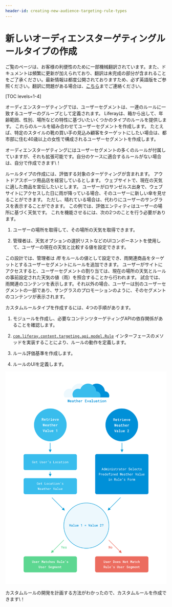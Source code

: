 ```yaml
---
header-id: creating-new-audience-targeting-rule-types
---
```


# 新しいオーディエンスターゲティングルールタイプの作成

<p class="alert alert-info"><span class="wysiwyg-color-blue120">ご覧のページは、お客様の利便性のために一部機械翻訳されています。また、ドキュメントは頻繁に更新が加えられており、翻訳は未完成の部分が含まれることをご了承ください。最新情報は都度公開されておりますため、必ず英語版をご参照ください。翻訳に問題がある場合は、<a href="mailto:support-content-jp@liferay.com">こちら</a>までご連絡ください。</span></p>

[TOC levels=1-4]

オーディエンスターゲティングでは、ユーザーセグメントは、一連のルールに一致するユーザーのグループとして定義されます。 Liferayは、箱から出して、年齢範囲、性別、場所などの特性に基づいたいくつかのタイプのルールを提供します。 これらのルールを組み合わせてユーザーセグメントを作成します。 たとえば、特定のスタイルの靴の買い手の見込み顧客をターゲットにしたい場合は、都市部に住む40歳以上の女性で構成されるユーザーセグメントを作成します。

オーディエンスターゲティングにはユーザーセグメントの多くのルールが付属していますが、それも拡張可能です。自分のケースに適合するルールがない場合は、自分で作成できます\！

ルールタイプの作成には、評価する対象のターゲティングが含まれます。 アウトドアスポーツ用品店を経営しているとします。 ウェブサイトで、現在の天気に適した商品を宣伝したいとします。 ユーザーがロサンゼルス出身で、ウェブサイトにアクセスした日に雨が降っている場合、そのユーザーに新しい傘を見せることができます。 ただし、晴れている場合は、代わりにユーザーのサングラスを表示することができます。 この例では、評価エンティティはユーザーの場所に基づく天気です。 これを機能させるには、次の2つのことを行う必要があります。

1.  ユーザーの場所を取得して、その場所の天気を取得できます。

2.  管理者は、天気オプションの選択リストなどのUIコンポーネントを使用して、ユーザーの現在の天気と比較する値を設定できます。

この設計では、管理者は *雨* をルールの値として設定でき、雨関連商品をターゲットとするユーザーセグメントにルールを追加できます。 ユーザーがサイトにアクセスすると、ユーザーセグメントの割り当ては、現在の場所の天気とルールの事前設定された天気の値（雨）を照合することから行われます。 試合では、雨関連のコンテンツを表示します。それ以外の場合、ユーザーは別のユーザーセグメントの一部であり、サングラスのプロモーションのように、そのセグメントのコンテンツが表示されます。

カスタムルールタイプを作成するには、4つの手順があります。

1.  モジュールを作成し、必要なコンテンツターゲティングAPIの依存関係があることを確認します。

2.  [`com.liferay.content.targeting.api.model.Rule`](https://repository.liferay.com/nexus/service/local/artifact/maven/redirect?r=liferay-public-releases&g=com.liferay.content-targeting&a=com.liferay.content.targeting.api&v=5.0.0&e=jar&c=javadoc) インターフェースのメソッドを実装することにより、ルールの動作を定義します。

3.  ルール評価基準を作成します。

4.  ルールのUIを定義します。

![図1：この図は、気象ルールの評価プロセスを分類したものです。](../../../images-dxp/weather-rule-diagram.png)

カスタムルールの開発を計画する方法がわかったので、カスタムルールを作成できます\！
